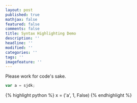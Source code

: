 ```yaml
---
layout: post
published: true
mathjax: false
featured: false
comments: false
title: Syntax Highlighting Demo
description: ''
headline: ''
modified: ''
categories: ''
tags: ''
imagefeature: ''
---
```

Please work for code's sake.

```javascript
var a = sjdk;
```

{% highlight python %}
x = ('a', 1, False)
{% endhighlight %}
